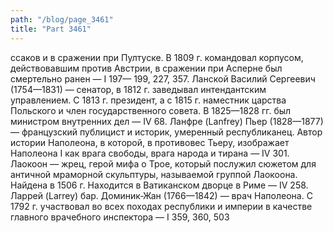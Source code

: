 ```yaml
---
path: "/blog/page_3461"
title: "Part 3461"
---
```


ссаков и в сражении при Пултуске. В 1809 г. командовал корпусом, действовавшим против Австрии, в сражении при Асперне был смертельно ранен — I 197— 199, 227, 357.
Ланской Василий Сергеевич (1754—1831) — сенатор, в 1812 г. заведывал интендантским управлением. С 1813 г. президент, а с 1815 г. наместник царства Польского и член государственного совета. В 1825—1828 гг. был министром внутренних дел — IV 68.
Ланфре (Lanfrey) Пьер (1828—1877) — французский публицист и историк, умеренный республиканец. Автор истории Наполеона, в которой, в противовес Тьеру, изображает Наполеона I как врага свободы, врага народа и тирана — IV 301.
Лаокоон — жрец, герой мифа о Трое, который послужил сюжетом для античной мраморной скульптуры, называемой группой Лаокоона. Найдена в 1506 г. Находится в Ватиканском дворце в Риме — IV 258.
Ларрей (Larrey) бар. Доминик-Жан (1766—1842) — врач Наполеона. С 1792 г. участвовал во всех походах республики и империи в качестве главного врачебного инспектора — I 359, 360, 503
